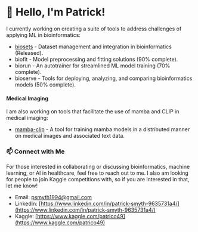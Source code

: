 # 👋 Hello, I'm Patrick!

I currently working on creating a suite of tools to address challenges of applying ML in bioinformatics:

- [biosets](https://github.com/psmyth94/biosets) - Dataset management and integration in bioinformatics (Released).
- biofit - Model preprocessing and fitting solutions (90% complete).
- biorun - An autotrainer for streamlined ML model training (70% complete).
- bioserve - Tools for deploying, analyzing, and comparing bioinformatics models (50% complete).

#### Medical Imaging

I am also working on tools that facilitate the use of mamba and CLIP in medical imaging:

- [mamba-clip](https://github.com/psmyth94/mamba-clip) - A tool for training mamba models in a distributed manner on medical images and associated text data.

### 📫 **Connect with Me**

For those interested in collaborating or discussing bioinformatics, machine learning, or
AI in healthcare, feel free to reach out to me. I also am looking for people to join
Kaggle competitions with, so if you are interested in that, let me know!

- Email: psmyth1994@gmail.com
- LinkedIn: [https://www.linkedin.com/in/patrick-smyth-9635731a4/](https://www.linkedin.com/in/patrick-smyth-9635731a4/)
- Kaggle: [https://www.kaggle.com/patrico49](https://www.kaggle.com/patrico49)
